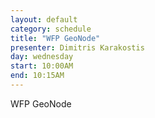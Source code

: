 ```yaml
---
layout: default
category: schedule
title: "WFP GeoNode"
presenter: Dimitris Karakostis
day: wednesday
start: 10:00AM
end: 10:15AM
---
```


WFP GeoNode
